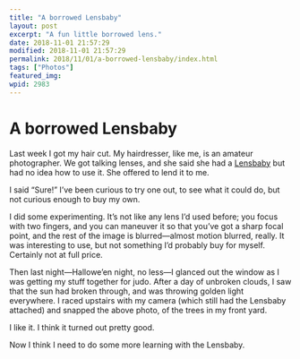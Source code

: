 ```yaml
---
title: "A borrowed Lensbaby"
layout: post
excerpt: "A fun little borrowed lens."
date: 2018-11-01 21:57:29
modified: 2018-11-01 21:57:29
permalink: 2018/11/01/a-borrowed-lensbaby/index.html
tags: ["Photos"]
featured_img: 
wpid: 2983
---
```


# A borrowed Lensbaby

Last week I got my hair cut. My hairdresser, like me, is an amateur photographer. We got talking lenses, and she said she had a [Lensbaby](https://www.dpreview.com/articles/7296350649/lensbaby-2-0) but had no idea how to use it. She offered to lend it to me.

I said “Sure!” I’ve been curious to try one out, to see what it could do, but not curious enough to buy my own.

I did some experimenting. It’s not like any lens I’d used before; you focus with two fingers, and you can maneuver it so that you’ve got a sharp focal point, and the rest of the image is blurred—almost motion blurred, really. It was interesting to use, but not something I’d probably buy for myself. Certainly not at full price.

Then last night—Hallowe’en night, no less—I glanced out the window as I was getting my stuff together for judo. After a day of unbroken clouds, I saw that the sun had broken through, and was throwing golden light everywhere. I raced upstairs with my camera (which still had the Lensbaby attached) and snapped the above photo, of the trees in my front yard.

I like it. I think it turned out pretty good.

Now I think I need to do some more learning with the Lensbaby.